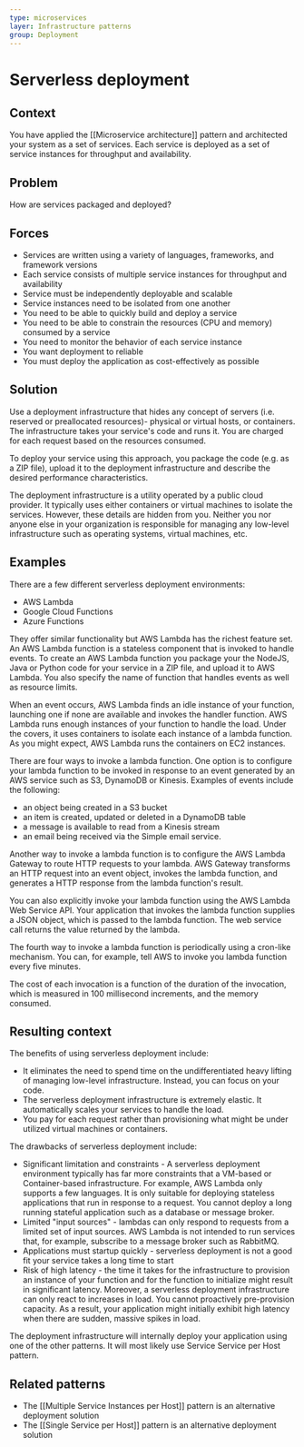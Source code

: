 ```yaml
---
type: microservices
layer: Infrastructure patterns
group: Deployment
---
```

# Serverless deployment

## Context

You have applied the [[Microservice architecture]] pattern and architected your system as a set of services. Each service is deployed as a set of service instances for throughput and availability.

## Problem

How are services packaged and deployed?

## Forces

- Services are written using a variety of languages, frameworks, and framework versions
- Each service consists of multiple service instances for throughput and availability
- Service must be independently deployable and scalable
- Service instances need to be isolated from one another
- You need to be able to quickly build and deploy a service
- You need to be able to constrain the resources (CPU and memory) consumed by a service
- You need to monitor the behavior of each service instance
- You want deployment to reliable
- You must deploy the application as cost-effectively as possible

## Solution

Use a deployment infrastructure that hides any concept of servers (i.e. reserved or preallocated resources)- physical or virtual hosts, or containers. The infrastructure takes your service's code and runs it. You are charged for each request based on the resources consumed.

To deploy your service using this approach, you package the code (e.g. as a ZIP file), upload it to the deployment infrastructure and describe the desired performance characteristics.

The deployment infrastructure is a utility operated by a public cloud provider. It typically uses either containers or virtual machines to isolate the services. However, these details are hidden from you. Neither you nor anyone else in your organization is responsible for managing any low-level infrastructure such as operating systems, virtual machines, etc.

## Examples

There are a few different serverless deployment environments:

- AWS Lambda
- Google Cloud Functions
- Azure Functions

They offer similar functionality but AWS Lambda has the richest feature set. An AWS Lambda function is a stateless component that is invoked to handle events. To create an AWS Lambda function you package your the NodeJS, Java or Python code for your service in a ZIP file, and upload it to AWS Lambda. You also specify the name of function that handles events as well as resource limits.

When an event occurs, AWS Lambda finds an idle instance of your function, launching one if none are available and invokes the handler function. AWS Lambda runs enough instances of your function to handle the load. Under the covers, it uses containers to isolate each instance of a lambda function. As you might expect, AWS Lambda runs the containers on EC2 instances.

There are four ways to invoke a lambda function. One option is to configure your lambda function to be invoked in response to an event generated by an AWS service such as S3, DynamoDB or Kinesis. Examples of events include the following:
- an object being created in a S3 bucket
- an item is created, updated or deleted in a DynamoDB table
- a message is available to read from a Kinesis stream
- an email being received via the Simple email service.

Another way to invoke a lambda function is to configure the AWS Lambda Gateway to route HTTP requests to your lambda. AWS Gateway transforms an HTTP request into an event object, invokes the lambda function, and generates a HTTP response from the lambda function's result.

You can also explicitly invoke your lambda function using the AWS Lambda Web Service API. Your application that invokes the lambda function supplies a JSON object, which is passed to the lambda function. The web service call returns the value returned by the lambda.

The fourth way to invoke a lambda function is periodically using a cron-like mechanism. You can, for example, tell AWS to invoke you lambda function every five minutes.

The cost of each invocation is a function of the duration of the invocation, which is measured in 100 millisecond increments, and the memory consumed.

## Resulting context

The benefits of using serverless deployment include:
- It eliminates the need to spend time on the undifferentiated heavy lifting of managing low-level infrastructure. Instead, you can focus on your code.
- The serverless deployment infrastructure is extremely elastic. It automatically scales your services to handle the load.
- You pay for each request rather than provisioning what might be under utilized virtual machines or containers.

The drawbacks of serverless deployment include:
- Significant limitation and constraints - A serverless deployment environment typically has far more constraints that a VM-based or Container-based infrastructure. For example, AWS Lambda only supports a few languages. It is only suitable for deploying stateless applications that run in response to a request. You cannot deploy a long running stateful application such as a database or message broker.
- Limited "input sources" - lambdas can only respond to requests from a limited set of input sources. AWS Lambda is not intended to run services that, for example, subscribe to a message broker such as RabbitMQ.
- Applications must startup quickly - serverless deployment is not a good fit your service takes a long time to start
- Risk of high latency - the time it takes for the infrastructure to provision an instance of your function and for the function to initialize might result in significant latency. Moreover, a serverless deployment infrastructure can only react to increases in load. You cannot proactively pre-provision capacity. As a result, your application might initially exhibit high latency when there are sudden, massive spikes in load.

The deployment infrastructure will internally deploy your application using one of the other patterns. It will most likely use Service Service per Host pattern.

## Related patterns
- The [[Multiple Service Instances per Host]] pattern is an alternative deployment solution
- The [[Single Service per Host]] pattern is an alternative deployment solution